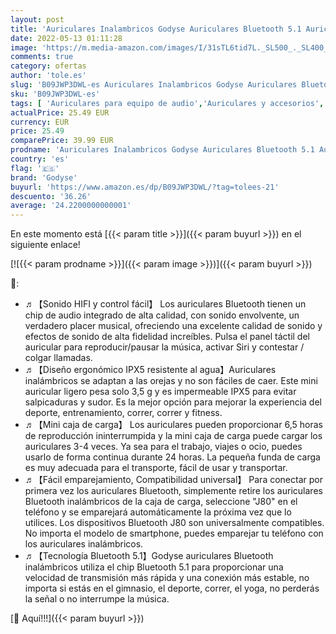 ```yaml
---
layout: post
title: 'Auriculares Inalambricos Godyse Auriculares Bluetooth 5.1 Auriculares Inalámbricos Deportivos con Micrófono IPX5 Impermeable Control Estéreo para iPhone Huawei Xiaomi Samsung Negro'
date: 2022-05-13 01:11:28
image: 'https://m.media-amazon.com/images/I/31sTL6tid7L._SL500_._SL400_.jpg'
comments: true
category: ofertas
author: 'tole.es'
slug: 'B09JWP3DWL-es Auriculares Inalambricos Godyse Auriculares Bluetooth 5.1...'
sku: 'B09JWP3DWL-es'
tags: [ 'Auriculares para equipo de audio','Auriculares y accesorios','Electrónica','godyse','iphone','🇪🇸', ]
actualPrice: 25.49 EUR
currency: EUR
price: 25.49
comparePrice: 39.99 EUR
prodname: 'Auriculares Inalambricos Godyse Auriculares Bluetooth 5.1 Auriculares Inalámbricos Deportivos con Micrófono IPX5 Impermeable Control Estéreo para iPhone Huawei Xiaomi Samsung Negro'
country: 'es'
flag: '🇪🇸'
brand: 'Godyse'
buyurl: 'https://www.amazon.es/dp/B09JWP3DWL/?tag=tolees-21'
descuento: '36.26'
average: '24.2200000000001'
---
```


En este momento está [{{< param title >}}]({{< param buyurl >}}) en el siguiente enlace!

[![{{< param prodname >}}]({{< param image >}})]({{< param buyurl >}})

🔎:

- ♬【Sonido HIFI y control fácil】 Los auriculares Bluetooth tienen un chip de audio integrado de alta calidad, con sonido envolvente, un verdadero placer musical, ofreciendo una excelente calidad de sonido y efectos de sonido de alta fidelidad increíbles. Pulsa el panel táctil del auricular para reproducir/pausar la música, activar Siri y contestar / colgar llamadas.
- ♬【Diseño ergonómico IPX5 resistente al agua】Auriculares inalámbricos se adaptan a las orejas y no son fáciles de caer. Este mini auricular ligero pesa solo 3,5 g y es impermeable IPX5 para evitar salpicaduras y sudor. Es la mejor opción para mejorar la experiencia del deporte, entrenamiento, correr, correr y fitness.
- ♬【Mini caja de carga】 Los auriculares pueden proporcionar 6,5 horas de reproducción ininterrumpida y la mini caja de carga puede cargar los auriculares 3-4 veces. Ya sea para el trabajo, viajes o ocio, puedes usarlo de forma continua durante 24 horas. La pequeña funda de carga es muy adecuada para el transporte, fácil de usar y transportar.
- ♬【Fácil emparejamiento, Compatibilidad universal】 Para conectar por primera vez los auriculares Bluetooth, simplemente retire los auriculares Bluetooth inalámbricos de la caja de carga, seleccione "J80" en el teléfono y se emparejará automáticamente la próxima vez que lo utilices. Los dispositivos Bluetooth J80 son universalmente compatibles. No importa el modelo de smartphone, puedes emparejar tu teléfono con los auriculares inalámbricos.
- ♬【Tecnología Bluetooth 5.1】Godyse auriculares Bluetooth inalámbricos utiliza el chip Bluetooth 5.1 para proporcionar una velocidad de transmisión más rápida y una conexión más estable, no importa si estás en el gimnasio, el deporte, correr, el yoga, no perderás la señal o no interrumpe la música.

[🛒 Aquí!!!]({{< param buyurl >}})

